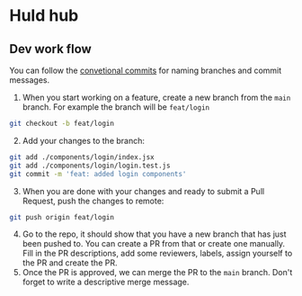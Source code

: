# Huld hub

## Dev work flow
You can follow the [convetional commits](https://www.conventionalcommits.org/en/v1.0.0/) for naming branches and commit messages.

1. When you start working on a feature, create a new branch from the `main` branch. For example the branch will be `feat/login`
```bash
git checkout -b feat/login
```
2. Add your changes to the branch:
```bash
git add ./components/login/index.jsx
git add ./components/login/login.test.js
git commit -m 'feat: added login components'
```
3. When you are done with your changes and ready to submit a Pull Request, push the changes to remote:
```bash
git push origin feat/login
```
4. Go to the repo, it should show that you have a new branch that has just been pushed to. You can create a PR from that or create one manually. Fill in the PR descriptions, add some reviewers, labels, assign yourself to the PR and create the PR.
5. Once the PR is approved, we can merge the PR to the `main` branch. Don't forget to write a descriptive merge message.
